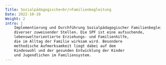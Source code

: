 ```yaml
---
Title: Sozialpädagogische<br/>Familienbegleitung
Date: 2022-10-10
Weight: 2
intro: |
    Implementierung und Durchführung Sozialpädagogischer Familienbegleitung im Auftrag
    diverser zuweisender Stellen. Die SPF ist eine aufsuchende,
    lebensweltorientierte Erziehungs- und Familienhilfe,
    die im Alltag der Familie wirksam wird. Besondere
    methodische Aufmerksamkeit liegt dabei auf dem
    Kindeswohl und der gesunden Entwicklung der Kinder
    und Jugendlichen im Familiensystem.
---
```

